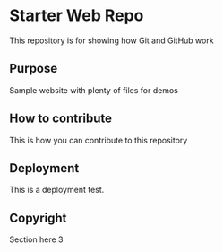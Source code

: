 # Starter Web Repo

This repository is for showing how Git and GitHub work

## Purpose

Sample website with plenty of files for demos

## How to contribute

This is how you can contribute to this repository

## Deployment
This is a deployment test.

## Copyright
Section here 3